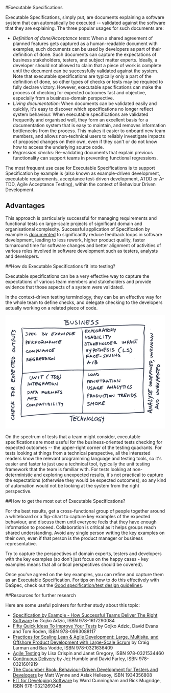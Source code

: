 #Executable Specifications

Executable Specifications, simply put, are documents explaining a software system that can automatically be executed -- validated against the software that they are explaining. The three popular usages for such documents are:

* _Definition of done/Acceptance tests_: When a shared agreement of planned features gets captured as a human-readable document with examples, such documents can be used by developers as part of their definition of done. Such documents can capture the expectations of business stakeholders, testers, and subject matter experts. Ideally, a developer should not allowed to claim that a piece of work is complete until the document can be successfully validated against the system. Note that executable specifications are typically only a part of the definition of done, so other types of checks or tests may be required to fully declare victory. However, executable specifications can make the process of checking for expected outcomes fast and objective, especially from a business-domain perspective. 
* _Living documentation_: When documents can be validated easily and quickly, it's easy to discover which specifications no longer reflect system behaviour. When executable specifications are validated frequently and organised well, they form an excellent basis for a documentation system that is easy to maintain, and removes information bottlenecks from the process. This makes it easier to onboard new team members, and allows non-technical users to reliably investigate impacts of proposed changes on their own, even if they can't or do not know how to access the underlying source code.
* _Regression checks_: Re-validating documents that explain previous functionality can support teams in preventing functional regressions.


The most frequent use case for Executable Specifications is to support Specification by example is (also known as example-driven development, executable requirements, acceptance test-driven development, ATDD or A-TDD, Agile Acceptance Testing), within the context of Behaviour Driven Development.

## Advantages

This approach is particularly successful for managing requirements and functional tests on large-scale projects of significant domain and organisational complexity. Successful application of Specification by example is [documented](http://www.amazon.com/gp/product/1617290084/ref=as_li_tl?ie=UTF8&camp=1789&creative=390957&creativeASIN=1617290084&linkCode=as2&tag=swingwiki-20&linkId=CSYZSYLB42HJ7GSF) to significantly reduce feedback loops in software development, leading to less rework, higher product quality, faster turnaround time for software changes and better alignment of activities of various roles involved in software development such as testers, analysts and developers.

##How do Executable Specifications fit into testing?

Executable specifications can be a very effective way to capture the expectations of various team members and stakeholders and provide evidence that those aspects of a system were validated.

In the context-driven testing terminology, they can be an effective way for the whole team to define checks, and delegate checking to the developers actually working on a related piece of code. 

![](images/quadrants_small.png)

On the spectrum of tests that a team might consider, executable specifications are most useful for the business-oriented tests checking for expected outcomes -- the upper-right corner of the testing quadrants. For tests looking at things from a technical perspective, all the interested readers know the relevant programming language and testing tools, so it's easier and faster to just use a technical tool, typically the unit testing framework that the team is familiar with. For tests looking at non-deterministic and exploring unexpected results, it's not practical to capture the expectations (otherwise they would be expected outcomes), so any kind of automation would not be looking at the system from the right perspective.

##How to get the most out of Executable Specifications?

For the best results, get a cross-functional group of people together around a whiteboard or a flip-chart to capture key examples of the expected behaviour, and discuss them until everyone feels that they have enough information to proceed. Collaboration is critical as it helps groups reach shared understanding. Avoid any single person writing the key examples on their own, even if that person is the product manager or business representative. 

Try to capture the perspectives of domain experts, testers and developers with the key examples (so don't just focus on the happy cases - key examples means that all critical perspectives should be covered). 

Once you've agreed on the key examples, you can refine and capture them as an Executable Specification. For tips on how to do this effectively with DaSpec, check out the [Good specification/test design guidelines](how_to_write_specifications.html).

##Resources for further research

Here are some useful pointers for further study about this topic:

* [Specification by Example - How Successful Teams Deliver The Right Software](http://amzn.to/1UnTzSJ) by Gojko Adzic, ISBN 978-1617290084
* [Fifty Quick Ideas To Improve Your Tests](http://amzn.to/1eT2sn9) by Gojko Adzic, David Evans and Tom Roden, ISBN  978-0993088117
* [Practices for Scaling Lean & Agile Development: Large, Multisite, and Offshore Product Development with Large-Scale Scrum](http://amzn.to/1Ipt7QR) by Craig Larman and Bas Vodde, ISBN 978-0321636409
* [Agile Testing](http://amzn.to/1IHnGfB) by Lisa Crispin and Janet Gregory, ISBN 978-0321534460
* [Continuous Delivery](http://amzn.to/1eT37Fd) by Jez Humble and David Farley, ISBN 978-0321601919
* [The Cucumber Book: Behaviour-Driven Development for Testers and Developers](http://amzn.to/1eT2QSu) by  Matt Wynne and Aslak Hellesoy, ISBN 1934356808
* [FIT for Developing Software](http://amzn.to/1IHnb54) by Ward Cunningham and Rick Mugridge, ISBN 978-0321269348


